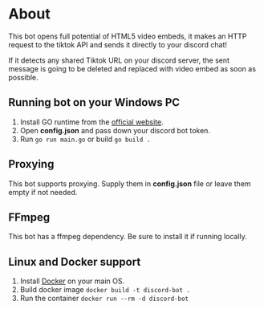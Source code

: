 # About 
This bot opens full potential of HTML5 video embeds, it makes an HTTP request to the tiktok API and sends it directly to your discord chat!

If it detects any shared Tiktok URL on your discord server, the sent message is going to be deleted and replaced with video embed as soon as possible.

## Running bot on your Windows PC
1. Install GO runtime from the [official website](https://go.dev/).
2. Open **config.json** and pass down your discord bot token.
3. Run `go run main.go` or build `go build .`

## Proxying
This bot supports proxying. Supply them in **config.json** file or leave them empty if not needed.

## FFmpeg
This bot has a ffmpeg dependency. Be sure to install it if running locally.

## Linux and Docker support
1. Install [Docker](https://www.docker.com/) on your main OS.
2. Build docker image `docker build -t discord-bot .`
3. Run the container `docker run --rm -d discord-bot`